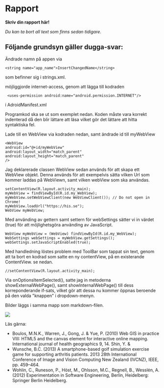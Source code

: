 
# Rapport

**Skriv din rapport här!**

_Du kan ta bort all text som finns sedan tidigare_.

## Följande grundsyn gäller dugga-svar:

Ändrade namn på appen via 
```
<string name="app_name">InsertChangedName</string>
```
som befinner sig i strings.xml.

möjliggjorde internet-access, genom att lägga till kodraden
```
 <uses-permission android:name="android.permission.INTERNET"/>
```
i AdroidManifest.xml

Programkod ska se ut som exemplet nedan. Koden måste vara korrekt indenterad då den 
blir lättare att läsa vilket gör det lättare att hitta syntaktiska fel.

Lade till en WebView via kodraden nedan, samt ändrade id till myWebView
```
<WebView
android:id="@+id/myWebView"
android:layout_width="match_parent"
android:layout_height="match_parent"
/>
```
Jag deklarerade classen WebView sedan används för att skapa ett WebView objekt. Denna används för att
exempelvis sätta vilken Url som kommer laddas på WebViewn, samt vilken webView som ska användas.

```
setContentView(R.layout.activity_main);
myWebView = findViewById(R.id.my_WebView);
myWebView.setWebViewClient(new WebViewClient()); // Do not open in Chrome!
myWebView.loadUrl("https://his.se");
WebView myWebView;
```
Med använding av gettern samt settern för webSettings sätter vi in värdet (true) för att möjlighetsgöra använding av JavaScript.
```
WebView myWebView = (WebView) findViewById(R.id.my_WebView);
WebSettings webSettings = myWebView.getSettings();
webSettings.setJavaScriptEnabled(true);
```
Med handledning löstes problem med ToolBar som tappat sin text, genom att ta bort en kodrad som satte en ny contentView,
på en existerande ContentView. se nedan.
```
//setContentView(R.layout.activity_main);
```
Via onOptionsItemSelected(), satte jag in metoderna showExternalWebPage(), samt showInternalWebPage() till dess korreponderande
if-sats, vilket gör att dessa nu kommer öppnas beroende på den valda "knappen" i dropdown-menyn.



Bilder läggs i samma mapp som markdown-filen.

![](android.png)

Läs gärna:

- Boulos, M.N.K., Warren, J., Gong, J. & Yue, P. (2010) Web GIS in practice VIII: HTML5 and the canvas element for interactive online mapping. International journal of health geographics 9, 14. Shin, Y. &
- Wunsche, B.C. (2013) A smartphone-based golf simulation exercise game for supporting arthritis patients. 2013 28th International Conference of Image and Vision Computing New Zealand (IVCNZ), IEEE, pp. 459–464.
- Wohlin, C., Runeson, P., Höst, M., Ohlsson, M.C., Regnell, B., Wesslén, A. (2012) Experimentation in Software Engineering, Berlin, Heidelberg: Springer Berlin Heidelberg.
